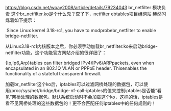 https://blog.csdn.net/woay2008/article/details/79234043
br_netfilter 模块负责
这个br_netfilter.ko是个什么鬼？查了下，netfilter ebtables项目组网站 赫然闪烁着如下提示：

 Since Linux kernel 3.18-rc1, you have to modprobebr_netfilter to enable bridge-netfilter.

从Linux3.18-rc1内核版本之后，你必须手动加载br_netfilter.ko来启动bridge-netfilter功能，这个功能官方网站介绍的很详细了：


{Ip,Ip6,Arp}tables can filter bridged IPv4/IPv6/ARPpackets, even when encapsulated in an 802.1Q VLAN or PPPoE header. Thisenables the functionality of a stateful transparent firewall.

加载br_netfilter这个ko后，iptables可以过滤网桥处理的数据包，可以使用/proc/sys/net/bridge/bridge-nf-call-iptables的值来控制iptables是否能“看见”网桥处理的数据包。默认系统启动时不会加载这个ko，这样的话，iptables是看不见网桥处理的这些数据包的！更不会匹配任何iptables中的任何规则的！
